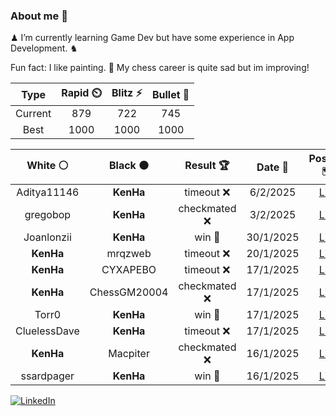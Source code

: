 ### About me 🍜

♟ I’m currently learning Game Dev but have some experience in App Development. ♞

Fun fact: I like painting. 🎨
My chess career is quite sad but im improving!
<!--START_SECTION:chessStats-->
<!-- Automatically generated with https://github.com/Balastrong/chess-stats-action -->

| Type | Rapid ⏲️ | Blitz ⚡ | Bullet 🔫 |
|:---:|:---:|:---:|:---:|
| Current | 879 | 722 | 745 |
| Best | 1000 | 1000 | 1000 |

| White ⚪ | Black ⚫ | Result 🏆 | Date 📅 | Position 🗺️ | Type 🕕 |
|:---:|:---:|:---:|:---:|:---:|:---:|
| Aditya11146 | **KenHa** | timeout ❌ | 6/2/2025 | <a href="http://www.ee.unb.ca/cgi-bin/tervo/fen.pl?select=4rr1k/ppp4p/2n5/3bp1B1/6B1/P1PP1P2/1P1N2P1/1K4R1 b - -">Link</a> | Bullet |
| gregobop | **KenHa** | checkmated ❌ | 3/2/2025 | <a href="http://www.ee.unb.ca/cgi-bin/tervo/fen.pl?select=4b3/3r1n1p/kQ3P1B/P7/1pP5/7B/1P6/R3K2R b KQ -">Link</a> | Blitz |
| Joanlonzii | **KenHa** | win 🥇 | 30/1/2025 | <a href="http://www.ee.unb.ca/cgi-bin/tervo/fen.pl?select=r4rk1/ppp1n1pp/2n2p2/2K5/1q2p3/3PP3/P7/R7 w - - 2 21">Link</a> | Rapid |
| **KenHa** | mrqzweb | timeout ❌ | 20/1/2025 | <a href="http://www.ee.unb.ca/cgi-bin/tervo/fen.pl?select=7r/5kpp/2Q2p2/4p3/8/4bPP1/PP5P/5R1K w - -">Link</a> | Bullet |
| **KenHa** | CYXAPEBO | timeout ❌ | 17/1/2025 | <a href="http://www.ee.unb.ca/cgi-bin/tervo/fen.pl?select=6k1/p7/2p3PK/2r1rq1P/8/8/8/8 w - -">Link</a> | Bullet |
| **KenHa** | ChessGM20004 | checkmated ❌ | 17/1/2025 | <a href="http://www.ee.unb.ca/cgi-bin/tervo/fen.pl?select=4r1k1/1p3pp1/7p/5P2/4pn1P/b7/P4Pq1/3RR2K w - -">Link</a> | Bullet |
| Torr0 | **KenHa** | win 🥇 | 17/1/2025 | <a href="http://www.ee.unb.ca/cgi-bin/tervo/fen.pl?select=r2qk1r1/pp1bn2p/1b1p1Bp1/1Pp1p3/2P1P3/R4NPN/5P1P/Q4RK1 w q -">Link</a> | Bullet |
| CluelessDave | **KenHa** | timeout ❌ | 17/1/2025 | <a href="http://www.ee.unb.ca/cgi-bin/tervo/fen.pl?select=2r1b1k1/6pp/3R1p2/8/q3PP2/6PP/4Q3/3R2K1 b - -">Link</a> | Bullet |
| **KenHa** | Macpiter | checkmated ❌ | 16/1/2025 | <a href="http://www.ee.unb.ca/cgi-bin/tervo/fen.pl?select=8/7k/7p/6pK/6P1/7q/8/8 w - -">Link</a> | Blitz |
| ssardpager | **KenHa** | win 🥇 | 16/1/2025 | <a href="http://www.ee.unb.ca/cgi-bin/tervo/fen.pl?select=r3k1nr/1p5p/3p1ppb/1NpP4/1pB5/1P1KqP2/P1P3PP/R2Q3R w kq -">Link</a> | Blitz |

<!--END_SECTION:chessStats-->

<a href="https://www.linkedin.com/in/guillermo-bosca/" target="_blank"><img src="https://img.shields.io/badge/LinkedIn-%230077B5.svg?&style=flat-square&logo=linkedin&logoColor=white" alt="LinkedIn"></a>


<!--
**kenhacodes/kenhacodes** is a ✨ _special_ ✨ repository because its `README.md` (this file) appears on your GitHub profile.

Here are some ideas to get you started:

- 🔭 I’m currently working on ...
- 🌱 I’m currently learning App Development, Data Analytics and ML.
- 👯 I’m looking to collaborate on ...
- 🤔 I’m looking for help with ...
- 💬 Ask me about ...
- 📫 How to reach me: ...
- 😄 Pronouns: ...
- ⚡ Fun fact: ...
-->
